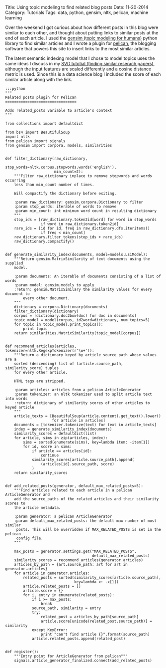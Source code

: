 Title: Using topic modeling to find related blog posts
Date: 11-20-2014
Category: Tutorials
Tags: data, python, gensim, nltk, pelican, machine learning

Over the weekend I got curious about how different posts in this blog were similar to each other, and thought about putting links to similar posts at the end of each article. I used the [gensim (topic modeling for humans)](http://radimrehurek.com/gensim/) python library to find similar articles and I wrote a plugin for [pelican](http://docs.getpelican.com/), the blogging software that powers this site to insert links to the most similar articles.

The latent semantic indexing model that I chose to model topics uses the same ideas I discuss in my [SVD tutotial (finding similar reserach papers)](http://www.frankcleary.com/svd), although the input features are scaled differently and a cosine distance metric is used. Since this is a data science blog I included the score of each similar article along with the link.

    :::python
    """
    Related posts plugin for Pelican
    ================================
    
    Adds related_posts variable to article's context
    """
    
    from collections import defaultdict
    
    from bs4 import BeautifulSoup
    import nltk
    from pelican import signals
    from gensim import corpora, models, similarities
    
    
    def filter_dictionary(raw_dictionary,
                          stop_words=nltk.corpus.stopwords.words('english'),
                          min_count=2):
        """Filter raw_dictionary inplace to remove stopwords and words occurring
        less than min_count number of times.
    
        Will compactify the dictionary before exiting.
    
        :param raw_dictionary: gensim.corpora.Dictionary to filter
        :param stop_words: iterable of words to remove
        :param min_count: int minimum word count in resulting dictionary
        """
        stop_ids = [raw_dictionary.token2id[word] for word in stop_words
                    if word in raw_dictionary.token2id]
        rare_ids = [id for id, freq in raw_dictionary.dfs.iteritems()
                    if freq < min_count]
        raw_dictionary.filter_tokens(stop_ids + rare_ids)
        raw_dictionary.compactify()
    
    
    def generate_similarity_index(documents, model=models.LsiModel):
        """Return gensim.MatrixSimilarity of text documents using the supplied
        model.
    
        :param documents: An iterable of documents consisting of a list of words
        :param model: gensim.models to apply
        :return: gensim.MatrixSimilary the similarity values for every document to
            every other document.
        """
        dictionary = corpora.Dictionary(documents)
        filter_dictionary(dictionary)
        corpus = [dictionary.doc2bow(doc) for doc in documents]
        topic_model = model(corpus, id2word=dictionary, num_topics=5)
        for topic in topic_model.print_topics():
            print topic
        return similarities.MatrixSimilarity(topic_model[corpus])
    
    
    def recommend_articles(articles, tokenizer=nltk.RegexpTokenizer(r'\w+')):
        """Return a dictionary keyed by article source_path whose values are a
        sorted (descending) list of (article.source_path, similarity_score) tuples
        for every other article.
    
        HTML tags are stripped.
    
        :param articles: articles from a pelican ArticleGenerator
        :param tokenizer: an nltk tokenizer used to split article text into words
        :return: dictionary of similarity scores of other articles to keyed article
        """
        article_texts = [BeautifulSoup(article.content).get_text().lower()
                         for article in articles]
        documents = [tokenizer.tokenize(text) for text in article_texts]
        index = generate_similarity_index(documents)
        similarity_scores = defaultdict(list)
        for article, sims in zip(articles, index):
            sims = sorted(enumerate(sims), key=lambda item: -item[1])
            for id, score in sims:
                if article == articles[id]:
                    continue
                similarity_scores[article.source_path].append(
                    (articles[id].source_path, score)
                )
        return similarity_scores
    
    
    def add_related_posts(generator, default_max_related_posts=5):
        """Find articles related to each article in a pelican ArticleGenerator and
        add the source_paths of the related articles and their similarity scores to
        the article metadata.
    
        :param generator: a pelican ArticleGenerator
        :param default_max_related_posts: the default max number of most similar
         posts. This will be overridden if MAX_RELATED_POSTS is set in the pelican
         config file.
        """
    
        max_posts = generator.settings.get("MAX_RELATED_POSTS",
                                           default_max_related_posts)
        similarity_scores = recommend_articles(generator.articles)
        articles_by_path = {art.source_path: art for art in generator.articles}
        for article in generator.articles:
            related_posts = sorted(similarity_scores[article.source_path],
                                   key=lambda x: -x[1])
            article.related_posts = []
            article.score = {}
            for i, entry in enumerate(related_posts):
                if i >= max_posts:
                    break
                source_path, similarity = entry
                try:
                    related_post = articles_by_path[source_path]
                    article.score[unicode(related_post.source_path)] = similarity
                except KeyError:
                    print "can't find article {}".format(source_path)
                article.related_posts.append(related_post)
    
    
    def register():
        """Entry point for ArticleGenerator from pelican"""
        signals.article_generator_finalized.connect(add_related_posts)
